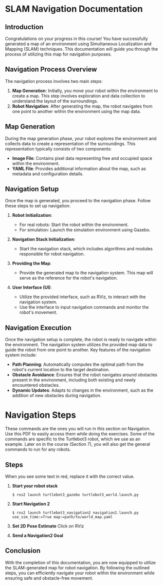 # SLAM Navigation Documentation

## Introduction

Congratulations on your progress in this course! You have successfully generated a map of an environment using Simultaneous Localization and Mapping (SLAM) techniques. This documentation will guide you through the process of utilizing this map for navigation purposes.

## Navigation Process Overview

The navigation process involves two main steps:

1. **Map Generation**: Initially, you move your robot within the environment to create a map. This step involves exploration and data collection to understand the layout of the surroundings.
2. **Robot Navigation**: After generating the map, the robot navigates from one point to another within the environment using the map data.

## Map Generation

During the map generation phase, your robot explores the environment and collects data to create a representation of the surroundings. This representation typically consists of two components:

- **Image File**: Contains pixel data representing free and occupied space within the environment.
- **YAML File**: Provides additional information about the map, such as metadata and configuration details.

## Navigation Setup

Once the map is generated, you proceed to the navigation phase. Follow these steps to set up navigation:

1. **Robot Initialization**:

   - For real robots: Start the robot within the environment.
   - For simulation: Launch the simulation environment using Gazebo.
2. **Navigation Stack Initialization**:

   - Start the navigation stack, which includes algorithms and modules responsible for robot navigation.
3. **Providing the Map**:

   - Provide the generated map to the navigation system. This map will serve as the reference for the robot's navigation.
4. **User Interface (UI)**:

   - Utilize the provided interface, such as RViz, to interact with the navigation system.
   - Use the interface to input navigation commands and monitor the robot's movement.

## Navigation Execution

Once the navigation setup is complete, the robot is ready to navigate within the environment. The navigation system utilizes the provided map data to guide the robot from one point to another. Key features of the navigation system include:

- **Path Planning**: Automatically computes the optimal path from the robot's current location to the target destination.
- **Obstacle Avoidance**: Ensures that the robot navigates around obstacles present in the environment, including both existing and newly encountered obstacles.
- **Dynamic Updates**: Adapts to changes in the environment, such as the addition of new obstacles during navigation.

# Navigation Steps

These commands are the ones you will run in this section on Navigation. Use this PDF to easily access them while doing the exercises. Some of the commands are specific to the Turtlebot3 robot, which we use as an example. Later on in the course (Section 7), you will also get the general commands to run for any robots.

## Steps

When you see some text in red, replace it with the correct value.

1. **Start your robot stack**

   ```
   $ ros2 launch turtlebot3_gazebo turtlebot3_world.launch.py
   ```
2. **Start Navigation 2**

   ```
   $ ros2 launch turtlebot3_navigation2 navigation2.launch.py use_sim_time:=True map:=path/to/world_map.yaml
   ```
3. **Set 2D Pose Estimate**
   Click on RViz
4. **Send a Navigation2 Goal**


## Conclusion

With the completion of this documentation, you are now equipped to utilize the SLAM-generated map for robot navigation. By following the outlined steps, you can efficiently navigate your robot within the environment while ensuring safe and obstacle-free movement.
